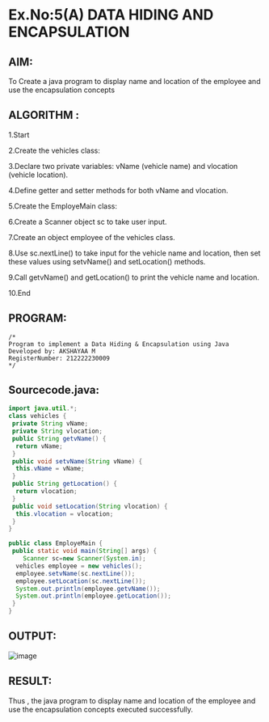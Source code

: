 # Ex.No:5(A)  DATA HIDING AND ENCAPSULATION
## AIM:
To Create a java program to display name and location of the employee and use the encapsulation concepts

## ALGORITHM :
1.Start

2.Create the vehicles class:

3.Declare two private variables: vName (vehicle name) and vlocation (vehicle location).

4.Define getter and setter methods for both vName and vlocation.

5.Create the EmployeMain class:

6.Create a Scanner object sc to take user input.

7.Create an object employee of the vehicles class.

8.Use sc.nextLine() to take input for the vehicle name and location, then set these values using setvName() and setLocation() methods.

9.Call getvName() and getLocation() to print the vehicle name and location.

10.End

## PROGRAM:
 ```
/*
Program to implement a Data Hiding & Encapsulation using Java
Developed by: AKSHAYAA M
RegisterNumber: 212222230009
*/
```

## Sourcecode.java:
```java
import java.util.*;
class vehicles {
 private String vName;
 private String vlocation;
 public String getvName() {
  return vName;
 }
 public void setvName(String vName) {
  this.vName = vName;
 }
 public String getLocation() {
  return vlocation;
 }
 public void setLocation(String vlocation) {
  this.vlocation = vlocation;
 }
}

public class EmployeMain {
 public static void main(String[] args) {
    Scanner sc=new Scanner(System.in);
  vehicles employee = new vehicles();
  employee.setvName(sc.nextLine());
  employee.setLocation(sc.nextLine());
  System.out.println(employee.getvName());
  System.out.println(employee.getLocation());
 }
}
```

## OUTPUT:

![image](https://github.com/user-attachments/assets/2b236635-c27f-44be-9b5e-d9c8bc6c22bb)



## RESULT:
Thus , the  java program to display name and location of the employee and use the encapsulation concepts executed successfully.
